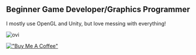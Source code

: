 ## Beginner Game Developer/Graphics Programmer
I mostly use OpenGL and Unity, but love messing with everything!

<img src="https://github-readme-stats.vercel.app/api/top-langs?username=Tetroit&show_icons=true&locale=en&layout=compact&theme=chartreuse-dark" alt="ovi" />

[!["Buy Me A Coffee"](https://www.buymeacoffee.com/assets/img/custom_images/black_img.png)](https://www.buymeacoffee.com/tetroit)
